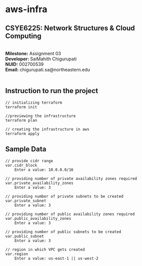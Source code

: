 # aws-infra

## CSYE6225: Network Structures & Cloud Computing

<br>
<strong>Milestone:</strong> Assignment 03 <br>
<strong>Developer:</strong> SaiMahith Chigurupati <br>
<strong>NUID:</strong> 002700539 <br>
<strong>Email:</strong> chigurupati.sa@northeastern.edu <br>
<br>

## Instruction to run the project

```
// initializing terraform
terraform init

//previewing the infrastructure
terraform plan

// creating the infrastructure in aws
terraform apply

```

## Sample Data

```
// provide cidr range
var.cidr_block  
    Enter a value: 10.0.0.0/16

// providing number of private availability zones required
var.private_availability_zones 
    Enter a value: 3

// providing number of private subnets to be created
var.private_subnet
    Enter a value: 3

// providing number of public availability zones required
var.public_availability_zones  
    Enter a value: 3

// providing number of public subnets to be created
var.public_subnet  
    Enter a value: 3
    
// region in which VPC gets created
var.region  
    Enter a value: us-east-1 || us-west-2

```
